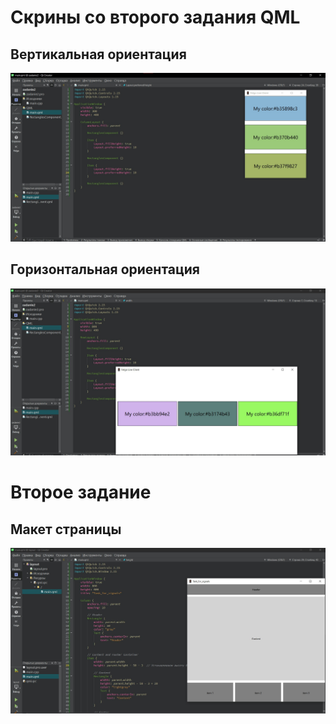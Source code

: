# Скрины со второго задания QML
## Вертикальная ориентация
![Alt text](images/vert.jpg)
## Горизонтальная ориентация
![Alt text](images/horiz.jpg)
# Второе задание
## Макет страницы
![Alt text](images/3.jpg)

